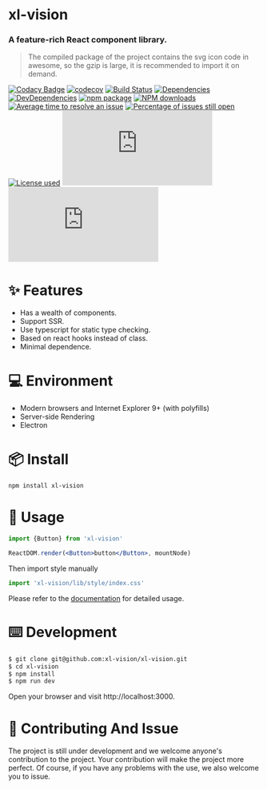 # xl-vision

### A feature-rich React component library.

> The compiled package of the project contains the svg icon code in awesome, so the gzip is large, it is recommended to import it on demand.

[![Codacy Badge](https://api.codacy.com/project/badge/Grade/391165543cfc4c0985d714660f86fa0f)](https://www.codacy.com/app/xl-vision/xl-vision?utm_source=github.com&amp;utm_medium=referral&amp;utm_content=xl-vision/xl-vision&amp;utm_campaign=Badge_Grade)
[![codecov](https://codecov.io/gh/xl-vision/xl-vision/branch/master/graph/badge.svg)](https://codecov.io/gh/xl-vision/xl-vision)
[![Build Status](https://api.travis-ci.com/xl-vision/xl-vision.svg?branch=master)](https://travis-ci.com/xl-vision/xl-vision)
[![Dependencies](https://david-dm.org/xl-vision/xl-vision/status.svg)](https://david-dm.org/xl-vision/xl-vision)
[![DevDependencies](https://david-dm.org/xl-vision/xl-vision/dev-status.svg)](https://david-dm.org/xl-vision/xl-vision?type=dev)
[![npm package](https://img.shields.io/npm/v/xl-vision.svg)](https://www.npmjs.org/package/xl-vision)
[![NPM downloads](http://img.shields.io/npm/dm/xl-vision.svg)](https://www.npmjs.org/package/xl-vision)
[![Average time to resolve an issue](http://isitmaintained.com/badge/resolution/xl-vision/xl-vision.svg)](http://isitmaintained.com/project/xl-vision/xl-vision "Average time to resolve an issue")
[![Percentage of issues still open](http://isitmaintained.com/badge/open/xl-vision/xl-vision.svg)](http://isitmaintained.com/project/xl-vision/xl-vision "Percentage of issues still open")
[![License used](https://img.shields.io/github/license/xl-vision/xl-vision.svg)](https://mit-license.org/)
[![js gzip](http://img.badgesize.io/https://unpkg.com/xl-vision/dist/index.min.js?compression=gzip&label=gzip%20size:%20JS)](https://unpkg.com/xl-vision/dist/index.min.js)
[![css gzip](http://img.badgesize.io/https://unpkg.com/xl-vision/dist/index.min.css?compression=gzip&label=gzip%20size:%20css)](https://unpkg.com/xl-vision/dist/index.min.css)

# :sparkles: Features

* Has a wealth of components.
* Support SSR.
* Use typescript for static type checking.
* Based on react hooks instead of class.
* Minimal dependence.

# :computer: Environment

* Modern browsers and Internet Explorer 9+ (with polyfills)
* Server-side Rendering
* Electron

# :package: Install
```
npm install xl-vision
```

# :hammer: Usage

```jsx
import {Button} from 'xl-vision'

ReactDOM.render(<Button>button</Button>, mountNode)
```

Then import style manually

```jsx
import 'xl-vision/lib/style/index.css'
```

Please refer to the [documentation](https://xl-vision.github.io/xl-vision/) for detailed usage.


# :keyboard: Development

```bash
$ git clone git@github.com:xl-vision/xl-vision.git
$ cd xl-vision
$ npm install
$ npm run dev
```

Open your browser and visit http://localhost:3000.

# :handshake: Contributing And Issue

The project is still under development and we welcome anyone's contribution to the project. Your contribution will make the project more perfect.
Of course, if you have any problems with the use, we also welcome you to issue.

